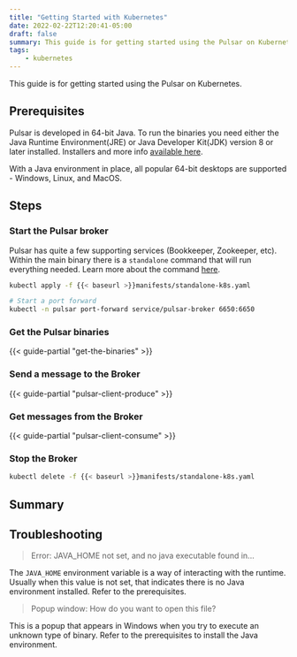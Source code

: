 ```yaml
---
title: "Getting Started with Kubernetes"
date: 2022-02-22T12:20:41-05:00
draft: false
summary: This guide is for getting started using the Pulsar on Kubernetes
tags:
    - kubernetes
---
```


This guide is for getting started using the Pulsar on Kubernetes.

## Prerequisites

Pulsar is developed in 64-bit Java. To run the binaries you need either the Java Runtime Environment(JRE) or Java Developer Kit(JDK) version 8 or later installed. Installers and more info [available here](https://adoptopenjdk.net/installation.html).

With a Java environment in place, all popular 64-bit desktops are supported - Windows, Linux, and MacOS.

## Steps

### Start the Pulsar broker

Pulsar has quite a few supporting services (Bookkeeper, Zookeeper, etc). Within the main binary there is a `standalone` command that will run everything needed. Learn more about the command [here](https://pulsar.apache.org/docs/en/reference-cli-tools/#standalone).

```bash
kubectl apply -f {{< baseurl >}}manifests/standalone-k8s.yaml

# Start a port forward
kubectl -n pulsar port-forward service/pulsar-broker 6650:6650
```

### Get the Pulsar binaries

{{< guide-partial "get-the-binaries" >}}

### Send a message to the Broker

{{< guide-partial "pulsar-client-produce" >}}

### Get messages from the Broker

{{< guide-partial "pulsar-client-consume" >}}

### Stop the Broker

```bash
kubectl delete -f {{< baseurl >}}manifests/standalone-k8s.yaml
```

## Summary

<!-- {{< guide-next-steps page1="/getting-started/desktop/container.md" >}} -->

## Troubleshooting

> Error: JAVA_HOME not set, and no java executable found in...

The `JAVA_HOME` environment variable is a way of interacting with the runtime. Usually when this value is not set, that indicates there is no Java environment installed. Refer to the prerequisites.

> Popup window: How do you want to open this file?

This is a popup that appears in Windows when you try to execute an unknown type of binary. Refer to the prerequisites to install the Java environment.
